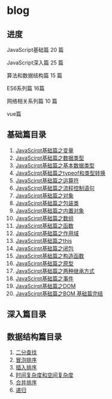 # blog

## 进度

JavaScript基础篇 20 篇

JavaScript深入篇 25 篇

算法和数据结构篇 15 篇

ES6系列篇 16篇

网络相关系列篇 10 篇

vue篇

## 基础篇目录

1. [JavaScirpt基础篇之变量](https://github.com/rookieandenable/Blog/blob/main/articles/%E5%9F%BA%E7%A1%80%E7%AF%87/JavaScript%E5%9F%BA%E7%A1%80%E7%AF%87%E4%B9%8B%E5%8F%98%E9%87%8F.md)
2. [JavaScirpt基础篇之数据类型](https://github.com/rookieandenable/Blog/blob/main/articles/%E5%9F%BA%E7%A1%80%E7%AF%87/JavaScript%E5%9F%BA%E7%A1%80%E7%AF%87%E4%B9%8B%E6%95%B0%E6%8D%AE%E7%B1%BB%E5%9E%8B.md)
3. [JavaScirpt基础篇之基本数据类型](https://github.com/rookieandenable/Blog/blob/main/articles/%E5%9F%BA%E7%A1%80%E7%AF%87/JavaScript%E5%9F%BA%E7%A1%80%E7%AF%87%E4%B9%8B%E5%9F%BA%E6%9C%AC%E6%95%B0%E6%8D%AE%E7%B1%BB%E5%9E%8B.md)
4. [JavaScirpt基础篇之typeof和类型转换](https://github.com/rookieandenable/Blog/blob/main/articles/%E5%9F%BA%E7%A1%80%E7%AF%87/JavaScript%E5%9F%BA%E7%A1%80%E7%AF%87%E4%B9%8Btypeof.md)
5. [JavaScirpt基础篇之运算符](https://github.com/rookieandenable/Blog/blob/main/articles/%E5%9F%BA%E7%A1%80%E7%AF%87/JavaScript%E5%9F%BA%E7%A1%80%E7%AF%87%E4%B9%8B%E8%BF%90%E7%AE%97%E7%AC%A6.md)
6. [JavaScirpt基础篇之流程控制语句](https://github.com/rookieandenable/Blog/blob/main/articles/%E5%9F%BA%E7%A1%80%E7%AF%87/JavaScript%E5%9F%BA%E7%A1%80%E7%AF%87%E4%B9%8B%E6%B5%81%E7%A8%8B%E6%8E%A7%E5%88%B6%E8%AF%AD%E5%8F%A5.md)
7. [JavaScirpt基础篇之对象](https://github.com/rookieandenable/Blog/blob/main/articles/%E5%9F%BA%E7%A1%80%E7%AF%87/JavaScript%E5%9F%BA%E7%A1%80%E7%AF%87%E4%B9%8B%E5%AF%B9%E8%B1%A1.md)
8. [JavaScirpt基础篇之包装类](https://github.com/rookieandenable/Blog/blob/main/articles/%E5%9F%BA%E7%A1%80%E7%AF%87/JavaScript%E5%9F%BA%E7%A1%80%E7%AF%87%E4%B9%8B%E5%8C%85%E8%A3%85%E7%B1%BB.md)
9. [JavaScirpt基础篇之内置对象](https://github.com/rookieandenable/Blog/blob/main/articles/%E5%9F%BA%E7%A1%80%E7%AF%87/JavaScript%E5%9F%BA%E7%A1%80%E7%AF%87%E4%B9%8B%E5%86%85%E7%BD%AE%E5%AF%B9%E8%B1%A1.md)
10. [JavaScirpt基础篇之数组](https://github.com/rookieandenable/Blog/blob/main/articles/%E5%9F%BA%E7%A1%80%E7%AF%87/JavaScript%E5%9F%BA%E7%A1%80%E7%AF%87%E4%B9%8B%E6%95%B0%E7%BB%84.md)
11. [JavaScirpt基础篇之函数](https://github.com/rookieandenable/Blog/blob/main/articles/%E5%9F%BA%E7%A1%80%E7%AF%87/JavaScript%E5%9F%BA%E7%A1%80%E7%AF%87%E4%B9%8B%E5%87%BD%E6%95%B0.md)
12. [JavaScirpt基础篇之作用域](https://github.com/rookieandenable/Blog/blob/main/articles/%E5%9F%BA%E7%A1%80%E7%AF%87/JavaScript%E5%9F%BA%E7%A1%80%E7%AF%87%E4%B9%8B%E4%BD%9C%E7%94%A8%E5%9F%9F.md)
13. [JavaScirpt基础篇之this](https://github.com/rookieandenable/Blog/blob/main/articles/%E5%9F%BA%E7%A1%80%E7%AF%87/JavaScript%E5%9F%BA%E7%A1%80%E7%AF%87%E4%B9%8Bthis.md)
14. [JavaScirpt基础篇之闭包](https://github.com/rookieandenable/Blog/blob/main/articles/%E5%9F%BA%E7%A1%80%E7%AF%87/JavaScript%E5%9F%BA%E7%A1%80%E7%AF%87%E4%B9%8B%E9%97%AD%E5%8C%85.md)
15. [JavaScirpt基础篇之构造函数](https://github.com/rookieandenable/Blog/blob/main/articles/%E5%9F%BA%E7%A1%80%E7%AF%87/JavaScript%E5%9F%BA%E7%A1%80%E7%AF%87%E4%B9%8B%E6%9E%84%E9%80%A0%E5%87%BD%E6%95%B0.md)
16. [JavaScirpt基础篇之原型](https://github.com/rookieandenable/Blog/blob/main/articles/%E5%9F%BA%E7%A1%80%E7%AF%87/JavaScript%E5%9F%BA%E7%A1%80%E7%AF%87%E4%B9%8B%E5%8E%9F%E5%9E%8B.md)
17. [JavaScirpt基础篇之两种继承方式](https://github.com/rookieandenable/Blog/blob/main/articles/%E5%9F%BA%E7%A1%80%E7%AF%87/JavaScript%E5%9F%BA%E7%A1%80%E7%AF%87%E4%B9%8B%E4%B8%A4%E7%A7%8D%E7%BB%A7%E6%89%BF%E6%96%B9%E5%BC%8F.md)
18. [JavaScirpt基础篇之事件](https://github.com/rookieandenable/Blog/blob/main/articles/%E5%9F%BA%E7%A1%80%E7%AF%87/JavaScript%E5%9F%BA%E7%A1%80%E7%AF%87%E4%B9%8B%E4%BA%8B%E4%BB%B6.md)
19. [JavaScirpt基础篇之DOM](https://github.com/rookieandenable/Blog/blob/main/articles/%E5%9F%BA%E7%A1%80%E7%AF%87/JavaScript%E5%9F%BA%E7%A1%80%E7%AF%87%E4%B9%8BDOM.md)
20. [JavaScirpt基础篇之BOM  基础篇完结](https://github.com/rookieandenable/Blog/blob/main/articles/%E5%9F%BA%E7%A1%80%E7%AF%87/JavaScript%E5%9F%BA%E7%A1%80%E7%AF%87%E4%B9%8BBOM.md)


## 深入篇目录


## 数据结构篇目录
1. [二分查找](https://github.com/rookieandenable/Blog/blob/main/articles/%E6%95%B0%E6%8D%AE%E7%BB%93%E6%9E%84%E5%92%8C%E7%AE%97%E6%B3%95/%E4%BA%8C%E5%88%86%E6%9F%A5%E6%89%BE.md)
2. [冒泡排序](https://github.com/rookieandenable/Blog/blob/main/articles/%E6%95%B0%E6%8D%AE%E7%BB%93%E6%9E%84%E5%92%8C%E7%AE%97%E6%B3%95/%E5%86%92%E6%B3%A1%E6%8E%92%E5%BA%8F.md)
3. [插入排序](https://github.com/rookieandenable/Blog/blob/main/articles/%E6%95%B0%E6%8D%AE%E7%BB%93%E6%9E%84%E5%92%8C%E7%AE%97%E6%B3%95/%E6%8F%92%E5%85%A5%E6%8E%92%E5%BA%8F.md)
4. [时间复杂度和空间复杂度]()
5. [合并排序]()
5. [递归]()